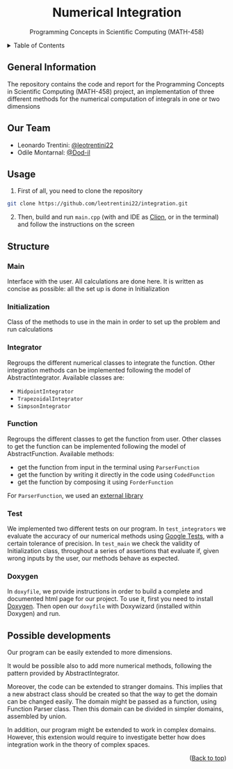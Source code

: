<div id="top"></div>

<br />
<div align="center">
<h1 align="center">Numerical Integration</h1>
  <p align="center">
    Programming Concepts in Scientific Computing (MATH-458)
  </p>
</div>

<details>
  <summary>Table of Contents</summary>
  <ol>
    <li><a href="#General-Information">General Information</a></li>
    <li><a href="#Our-Team">Our Team</a></li>
    <li><a href="#Structure">Structure</a></li>
    <li><a href="#Usage">Usage</a></li>
  </ol>
</details>


## General Information

The repository contains the code and report for the Programming Concepts in Scientific Computing (MATH-458) project, an implementation of three different methods for the numerical computation of integrals in one or two dimensions


## Our Team

- Leonardo Trentini: [@leotrentini22](https://github.com/leotrentini22)
- Odile Montarnal: [@Dod-il](https://github.com/Dod-il)


## Usage
1. First of all, you need to clone the repository
```Bash
git clone https://github.com/leotrentini22/integration.git
```
2. Then, build and run `main.cpp` (with and IDE as [Clion](https://www.jetbrains.com/clion/), or in the terminal) and follow the instructions on the screen



## Structure

### Main
Interface with the user. All calculations are done here. It is written as concise as possible: all the set up is done in Initialization

### Initialization
Class of the methods to use in the main in order to set up the problem and run calculations

### Integrator
Regroups the different numerical classes to integrate the function. Other integration methods can be implemented following the model of AbstractIntegrator.
Available classes are:
- `MidpointIntegrator`
- `TrapezoidalIntegrator`
- `SimpsonIntegrator`

### Function
Regroups the different classes to get the function from user. Other classes to get the function can be implemented following the model of AbstractFunction.
Available methods:
- get the function from input in the terminal using `ParserFunction`
- get the function by writing it directly in the code using `CodedFunction`
- get the function by composing it using `ForderFunction`

For `ParserFunction`, we used an [external library](http://warp.povusers.org/FunctionParser/)

### Test
We implemented two different tests on our program. 
In `test_integrators` we evaluate the accuracy of our numerical methods using [Google Tests](http://google.github.io/googletest/), with a certain tolerance of precision.
In `test_main` we check the validity of Initialization class, throughout a series of assertions that evaluate if, given wrong inputs by the user, our methods behave as expected.

### Doxygen
In `doxyfile`, we provide instructions in order to build a complete and documented html page for our project.
To use it, first you need to install [Doxygen](https://www.doxygen.nl/download.html). Then open our `doxyfile` with Doxywizard (installed within Doxygen) and run.


## Possible developments
Our program can be easily extended to more dimensions.

It would be possible also to add more numerical methods, following the pattern provided by AbstractIntegrator.

Moreover, the code can be extended to stranger domains. This implies that a new abstract class should be created so that the way to get the domain can be changed easily. The domain might be passed as a function, using Function Parser class. Then this domain can be divided in simpler domains, assembled by union.

In addition, our program might be extended to work in complex domains. However, this extension would require to investigate better how does integration work in the theory of complex spaces. 

<p align="right">(<a href="#top">Back to top</a>)</p>

